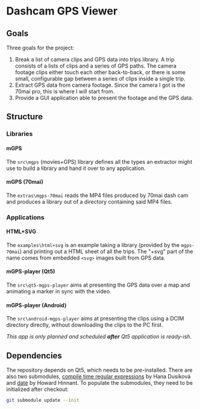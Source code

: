 # Dashcam GPS Viewer

## Goals

Three goals for the project:

1. Break a list of camera clips and GPS data into trips library. A trip consists of a lists of clips and a series of GPS paths. The camera footage clips either touch each other back-to-back, or there is some small, configurable gap between a series of clips inside a single trip.
2. Extract GPS data from camera footage. Since the camera I got is the 70mai pro, this is where I will start from.
3. Provide a GUI application able to present the footage and the GPS data.

## Structure

### Libraries

#### mGPS

The `src\mgps` (movies+GPS) library defines all the types an extractor might use to build a library and hand it over to any application.

#### mGPS (70mai)

The `extras\mgps-70mai` reads the MP4 files produced by 70mai dash cam and produces a library out of a directory containing said MP4 files.

### Applications

#### HTML+SVG

The `examples\html+svg` is an example taking a library (provided by the `mgps-70mai`) and printing out a HTML sheet of all the trips. The "+svg" part of the name comes from embedded `<svg>` images built from GPS data.

#### mGPS-player (Qt5)

The `src\qt5-mgps-player` aims at presenting the GPS data over a map and animating a marker in sync with the video.

#### mGPS-player (Android)

The `src\android-mgps-player` aims at presenting the clips using a DCIM directory directly, without downloading the clips to the PC first.

_This app is only planned and scheduled **after** Qt5 application is ready-ish._

## Dependencies

The repository depends on Qt5, which needs to be pre-installed. There are also two submodules, [compile time regular expressions](https://github.com/hanickadot/compile-time-regular-expressions) by Hana Dusíková and [date](https://github.com/HowardHinnant/date) by Howard Hinnant. To populate the submodules, they need to be initialized after checkout:

```sh
git submodule update --init
```
